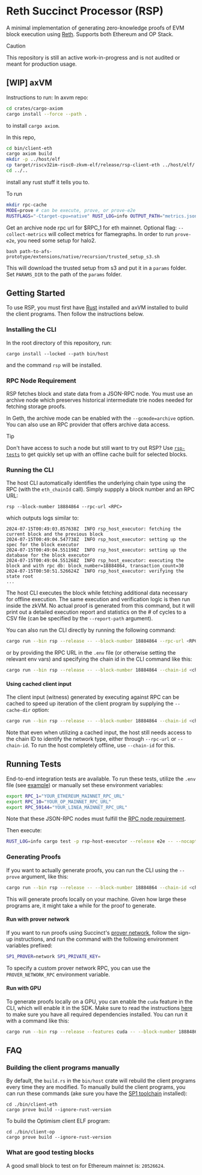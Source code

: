 # Reth Succinct Processor (RSP)

A minimal implementation of generating zero-knowledge proofs of EVM block execution using [Reth](https://github.com/paradigmxyz/reth). Supports both Ethereum and OP Stack.

> [!CAUTION]
>
> This repository is still an active work-in-progress and is not audited or meant for production usage.

## [WIP] axVM

Instructions to run:
In axvm repo:
```bash
cd crates/cargo-axiom
cargo install --force --path .
```
to install `cargo axiom`.

In this repo,
```bash
cd bin/client-eth
cargo axiom build
mkdir -p ../host/elf
cp target/riscv32im-risc0-zkvm-elf/release/rsp-client-eth ../host/elf/
cd ../..
```
install any rust stuff it tells you to.

To run
```bash
mkdir rpc-cache
MODE=prove # can be execute, prove, or prove-e2e
RUSTFLAGS="-Ctarget-cpu=native" RUST_LOG=info OUTPUT_PATH="metrics.json" cargo run --bin rsp --release -- --$MODE --block-number 20526624 --rpc-url $RPC_1 --cache-dir rpc-cache
```
Get an archive node rpc url for $RPC_1 for eth mainnet.
Optional flag: `--collect-metrics` will collect metrics for flamegraphs.
In order to run `prove-e2e`, you need some setup for halo2.
```
bash path-to-afs-prototype/extensions/native/recursion/trusted_setup_s3.sh
```
This will download the trusted setup from s3 and put it in a `params` folder. Set `PARAMS_DIR` to the path of the `params` folder.

## Getting Started

To use RSP, you must first have [Rust](https://www.rust-lang.org/tools/install) installed and axVM installed to build the client programs. Then follow the instructions below.

### Installing the CLI

In the root directory of this repository, run:

```console
cargo install --locked --path bin/host
```

and the command `rsp` will be installed.

### RPC Node Requirement

RSP fetches block and state data from a JSON-RPC node. You must use an archive node which preserves historical intermediate trie nodes needed for fetching storage proofs.

In Geth, the archive mode can be enabled with the `--gcmode=archive` option. You can also use an RPC provider that offers archive data access.

> [!TIP]
>
> Don't have access to such a node but still want to try out RSP? Use [`rsp-tests`](https://github.com/succinctlabs/rsp-tests) to get quickly set up with an offline cache built for selected blocks.

### Running the CLI

The host CLI automatically identifies the underlying chain type using the RPC (with the `eth_chainId` call). Simply suppply a block number and an RPC URL:

```console
rsp --block-number 18884864 --rpc-url <RPC>
```

which outputs logs similar to:

```log
2024-07-15T00:49:03.857638Z  INFO rsp_host_executor: fetching the current block and the previous block
2024-07-15T00:49:04.547738Z  INFO rsp_host_executor: setting up the spec for the block executor
2024-07-15T00:49:04.551198Z  INFO rsp_host_executor: setting up the database for the block executor
2024-07-15T00:49:04.551268Z  INFO rsp_host_executor: executing the block and with rpc db: block_number=18884864, transaction_count=30
2024-07-15T00:50:51.526624Z  INFO rsp_host_executor: verifying the state root
...
```

The host CLI executes the block while fetching additional data necessary for offline execution. The same execution and verification logic is then run inside the zkVM. No actual proof is generated from this command, but it will print out a detailed execution report and statistics on the # of cycles to a CSV file (can be specified by the `--report-path` argument).

You can also run the CLI directly by running the following command:

```bash
cargo run --bin rsp --release -- --block-number 18884864 --rpc-url <RPC>
```

or by providing the RPC URL in the `.env` file (or otherwise setting the relevant env vars) and specifying the chain id in the CLI command like this:

```bash
cargo run --bin rsp --release -- --block-number 18884864 --chain-id <chain-id>
```

#### Using cached client input

The client input (witness) generated by executing against RPC can be cached to speed up iteration of the client program by supplying the `--cache-dir` option:

```bash
cargo run --bin rsp --release -- --block-number 18884864 --chain-id <chain-id> --cache-dir /path/to/cache
```

Note that even when utilizing a cached input, the host still needs access to the chain ID to identify the network type, either through `--rpc-url` or `--chain-id`. To run the host completely offline, use `--chain-id` for this.

## Running Tests

End-to-end integration tests are available. To run these tests, utilize the `.env` file (see [example](./.env.example)) or manually set these environment variables:

```bash
export RPC_1="YOUR_ETHEREUM_MAINNET_RPC_URL"
export RPC_10="YOUR_OP_MAINNET_RPC_URL"
export RPC_59144="YOUR_LINEA_MAINNET_RPC_URL"
```

Note that these JSON-RPC nodes must fulfill the [RPC node requirement](#rpc-node-requirement).

Then execute:

```bash
RUST_LOG=info cargo test -p rsp-host-executor --release e2e -- --nocapture
```

### Generating Proofs

If you want to actually generate proofs, you can run the CLI using the `--prove` argument, like this:

```bash
cargo run --bin rsp --release -- --block-number 18884864 --chain-id <chain-id> --prove
```

This will generate proofs locally on your machine. Given how large these programs are, it might take a while for the proof to generate.

#### Run with prover network

If you want to run proofs using Succinct's [prover network](https://docs.succinct.xyz/generating-proofs/prover-network.html), follow the sign-up instructions, and run the command with the following environment variables prefixed:

```bash
SP1_PROVER=network SP1_PRIVATE_KEY=
```

To specify a custom prover network RPC, you can use the `PROVER_NETWORK_RPC` environment variable.

#### Run with GPU

To generate proofs locally on a GPU, you can enable the `cuda` feature in the CLI, which will enable it in the SDK. Make sure to read the instructions [here](https://github.com/succinctlabs/sp1/blob/fb967e8c409b318d18985f8f92353e93d38c7cda/book/generating-proofs/hardware-acceleration/cuda.md) to make sure you have all required dependencies installed. You can run it with a command like this:

```bash
cargo run --bin rsp --release --features cuda -- --block-number 18884864 --chain-id <chain-id> --prove
```

## FAQ

### Building the client programs manually

By default, the `build.rs` in the `bin/host` crate will rebuild the client programs every time they are modified. To manually build the client programs, you can run these commands (ake sure you have the [SP1 toolchain](https://docs.succinct.xyz/getting-started/install.html) installed):

```console
cd ./bin/client-eth
cargo prove build --ignore-rust-version
```

To build the Optimism client ELF program:

```console
cd ./bin/client-op
cargo prove build --ignore-rust-version
```

### What are good testing blocks

A good small block to test on for Ethereum mainnet is: `20526624`.
